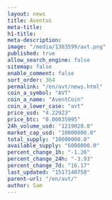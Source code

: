 ```yaml
---
layout: news
title: Aventus
meta-title: 
h1-title: 
meta-description: 
image: "/media/1383599/avt.png"
published: true
allow_search_engine: false
sitemap: false
enable_comment: false
sort_order: 364
permalink: "/en/avt/news.html"
coin_a_symbol: "AVT"
coin_a_name: "AventCoin"
coin_a_lower_case: "avt"
price_usd: "4.22923"
price_btc: "0.00035995"
24h_volume_usd: "1219020.0"
market_cap_usd: "10000000.0"
total_supply: "10000000.0"
available_supply: "6000000.0"
percent_change_1h: "-1.26"
percent_change_24h: "-3.93"
percent_change_7d: "16.17"
last_updated: "1517140758"
parent-url: "/en/avt/"
author: Sam
---
```


